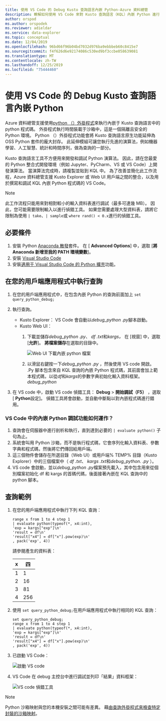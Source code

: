 ```yaml
---
title: 使用 VS Code 的 Debug Kusto 查詢語言內嵌 Python-Azure 資料總管
description: 瞭解如何使用 VS Code 來對 Kusto 查詢語言（KQL）內嵌 Python 進行 debug。
author: orspod
ms.author: orspodek
ms.reviewer: adieldar
ms.service: data-explorer
ms.topic: conceptual
ms.date: 12/04/2019
ms.openlocfilehash: 96bd66f96b04bd7032d976ba9ebbbeb60c8415e7
ms.sourcegitcommit: f4f626d6e92174086c530ed9bf3ccbe058639081
ms.translationtype: MT
ms.contentlocale: zh-TW
ms.lasthandoff: 12/25/2019
ms.locfileid: "75444460"
---
```

# <a name="debug-kusto-query-language-inline-python-using-vs-code"></a>使用 VS Code 的 Debug Kusto 查詢語言內嵌 Python

Azure 資料總管支援使用[python （）外掛程式](/azure/kusto/query/pythonplugin)來執行內嵌于 Kusto 查詢語言中的 python 程式碼。 外掛程式執行時間裝載于沙箱中，這是一個隔離且安全的 Python 環境。 Python （）外掛程式功能會將 Kusto 查詢語言原生功能延伸為 OSS Python 套件的龐大封存。 此延伸模組可讓您執行先進的演算法，例如機器學習、人工智慧、統計和時間序列，做為查詢的一部分。

Kusto 查詢語言工具不方便用來開發和調試 Python 演算法。 因此，請在您最愛的 Python 整合式開發環境（例如 Jupyter、PyCharm、VS 或 VS Code）上開發演算法。 當演算法完成時，請複製並貼到 KQL 中。 為了改善並簡化此工作流程，Azure 資料總管支援 Kusto Explorer 或 Web UI 用戶端之間的整合，以及用於撰寫和調試 KQL 內嵌 Python 程式碼的 VS Code。 

> [!NOTE]
> 此工作流程只能用來對相對較小的輸入資料表進行調試（最多可達幾 MB）。 因此，您可能需要限制輸入以進行偵錯工具。  如果您需要處理大型資料表，請將它限制為使用 `| take`、`| sample`或 `where rand() < 0.x`進行的偵錯工具。

## <a name="prerequisites"></a>必要條件

1. 安裝 Python [Anaconda 散發](https://www.anaconda.com/distribution/#download-section)套件。 在 [ **Advanced Options**] 中，選取 [**將 Anaconda 新增至我的 PATH 環境變數**]。
2. 安裝 [Visual Studio Code](https://code.visualstudio.com/Download)
3. 安裝[適用于 Visual Studio Code 的 Python 擴充](https://marketplace.visualstudio.com/items?itemName=ms-python.python)功能。

## <a name="run-your-query-in-your-client-application"></a>在您的用戶端應用程式中執行查詢

1. 在您的用戶端應用程式中，在包含內嵌 Python 的查詢前面加上 `set query_python_debug;`
1. 執行查詢。
    * Kusto Explorer： VS Code 會自動以*debug_python .py*腳本啟動。
    * Kusto Web UI： 
        1. 下載並儲存*debug_python .py*、 *df .txt*和*kargs。* 在 [視窗] 中，選取 [**允許**]。 **將檔案儲存**在選取的目錄中。 

            ![Web UI 下載內嵌 python 檔案](media/debug-inline-python/webui-inline-python.png)

        1. 以滑鼠右鍵按一下*debug_python .py* ，然後使用 VS code 開啟。 
        .Py 腳本包含來自 KQL 查詢的內嵌 Python 程式碼，其前面會加上範本程式碼，以從*df*和*kargs*的參數字典初始化輸入資料框架。 *debug_python*    
            
1. 在 VS code 中，啟動 VS code 偵錯工具： **Debug** > **開始調試（F5）** ，選取 [ **Python**設定]。 偵錯工具將會啟動，並自動中斷點以對內嵌程式碼進行錯用。

### <a name="how-does-inline-python-debugging-in-vs-code-work"></a>VS Code 中的內嵌 Python 調試功能如何運作？

1. 查詢會在伺服器中進行剖析和執行，直到達到必要的 `| evaluate python()` 子句為止。
1. 系統會叫用 Python 沙箱，而不是執行程式碼，它會序列化輸入資料表、參數字典和程式碼，然後將它們傳回給用戶端。
1. 這三個物件會儲存在所選目錄（Web UI）或用戶端% TEMP% 目錄（Kusto Explorer）中的三個檔案中（ *df .txt*、 *kargs .txt*和*debug_python. .py* ）。
1. VS code 會啟動，並以*debug_python .py*檔案預先載入，其中包含用來從個別檔案初始化 df 和 kargs 的首碼代碼，後面接著內嵌在 KQL 查詢中的 python 腳本。

## <a name="query-example"></a>查詢範例

1. 在您的用戶端應用程式中執行下列 KQL 查詢：

    ```kusto
    range x from 1 to 4 step 1
    | evaluate python(typeof(*, x4:int), 
    'exp = kargs["exp"]\n'
    'result = df\n'
    'result["x4"] = df["x"].pow(exp)\n'
    , pack('exp', 4))
    ```

    請參閱產生的資料表：

    | x  | 四  |
    |---------|---------|
    | 1     |   1      |
    | 2     |   16      |
    | 3     |   81      |
    | 4     |    256     |
    
1. 使用 `set query_python_debug;`在用戶端應用程式中執行相同的 KQL 查詢：

    ```kusto
    set query_python_debug;
    range x from 1 to 4 step 1
    | evaluate python(typeof(*, x4:int), 
    'exp = kargs["exp"]\n'
    'result = df\n'
    'result["x4"] = df["x"].pow(exp)\n'
    , pack('exp', 4))
    ```

1. 已啟動 VS Code：

    ![啟動 VS code](media/debug-inline-python/launch-vs-code.png)

1. VS Code 在 debug 主控台中進行調試並列印「結果」資料框架：

    ![VS code 偵錯工具](media/debug-inline-python/debug-vs-code.png)

> [!NOTE]
> Python 沙箱映射與您的本機安裝之間可能有差異。 藉[由查詢外掛程式來檢查特定封裝的沙箱映射](https://github.com/Azure/azure-kusto-analytics-lib/blob/master/Utils/functions/get_modules_version.csl)。
